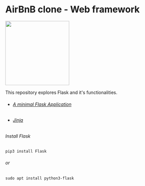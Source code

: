 # AirBnB clone - Web framework

<img src="https://miro.medium.com/max/640/1*XzIRJGujfqAiOV2EIQgR_Q.png" width="200" height="200"/>



This repository explores Flask and it's functionalities.


- ###### [A minimal Flask Application](https://flask.palletsprojects.com/en/1.0.x/quickstart/#a-minimal-application)
- ###### [Jinja](https://jinja.palletsprojects.com/en/2.9.x/templates/)

###### Install Flask
```
pip3 install Flask
```
###### or
```
sudo apt install python3-flask
```